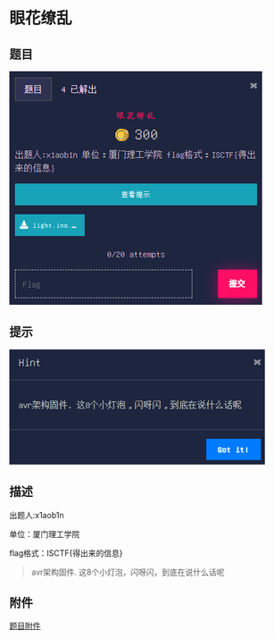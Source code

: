 # 眼花缭乱

## 题目

![题目](images/题目.png)

## 提示

![提示](images/提示.png)

## 描述

出题人:x1aob1n

单位：厦门理工学院

flag格式：ISCTF{得出来的信息}

>avr架构固件. 这8个小灯泡，闪呀闪，到底在说什么话呢

## 附件

[题目附件](files/light.ino.hex)